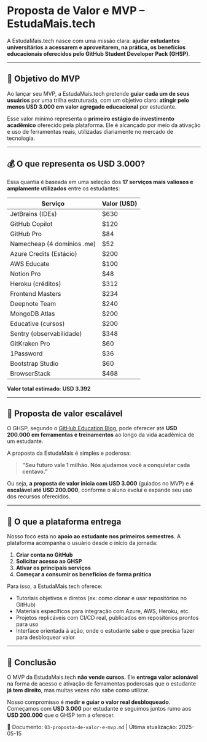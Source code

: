 # Proposta de Valor e MVP – EstudaMais.tech

A EstudaMais.tech nasce com uma missão clara: **ajudar estudantes universitários a acessarem e aproveitarem, na prática, os benefícios educacionais oferecidos pelo GitHub Student Developer Pack (GHSP)**.

---

## 🎯 Objetivo do MVP

Ao lançar seu MVP, a EstudaMais.tech pretende **guiar cada um de seus usuários** por uma trilha estruturada, com um objetivo claro: **atingir pelo menos USD 3.000 em valor agregado educacional** por estudante.  

Esse valor mínimo representa o **primeiro estágio do investimento acadêmico** oferecido pela plataforma. Ele é alcançado por meio da ativação e uso de ferramentas reais, utilizadas diariamente no mercado de tecnologia.

---

## 💰 O que representa os USD 3.000?

Essa quantia é baseada em uma seleção dos **17 serviços mais valiosos e amplamente utilizados** entre os estudantes:

| Serviço               | Valor (USD) |
|-----------------------|-------------|
| JetBrains (IDEs)      | $630        |
| GitHub Copilot        | $120        |
| GitHub Pro            | $84         |
| Namecheap (4 domínios .me) | $52    |
| Azure Credits (Estácio) | $200      |
| AWS Educate           | $100        |
| Notion Pro            | $48         |
| Heroku (créditos)     | $312        |
| Frontend Masters      | $234        |
| Deepnote Team         | $240        |
| MongoDB Atlas         | $200        |
| Educative (cursos)    | $200        |
| Sentry (observabilidade) | $348     |
| GitKraken Pro         | $60         |
| 1Password             | $36         |
| Bootstrap Studio      | $60         |
| BrowserStack          | $468        |

**Valor total estimado**: **USD 3.392**

---

## 🚀 Proposta de valor escalável

O GHSP, segundo o [GitHub Education Blog](https://github.blog/2022-09-21-students-save-over-200k-with-github-global-campus/), pode oferecer até **USD 200.000 em ferramentas e treinamentos** ao longo da vida acadêmica de um estudante.

A proposta da EstudaMais é simples e poderosa:
> **"Seu futuro vale 1 milhão. Nós ajudamos você a conquistar cada centavo."**

Ou seja, **a proposta de valor inicia com USD 3.000** (guiados no MVP) e **é escalável até USD 200.000**, conforme o aluno evolui e expande seu uso dos recursos oferecidos.

---

## 🧭 O que a plataforma entrega

Nosso foco está no **apoio ao estudante nos primeiros semestres**. A plataforma acompanha o usuário desde o início da jornada:

1. **Criar conta no GitHub**
2. **Solicitar acesso ao GHSP**
3. **Ativar os principais serviços**
4. **Começar a consumir os benefícios de forma prática**

Para isso, a EstudaMais.tech oferece:

- Tutoriais objetivos e diretos (ex: como clonar e usar repositórios no GitHub)
- Materiais específicos para integração com Azure, AWS, Heroku, etc.
- Projetos replicáveis com CI/CD real, publicados em repositórios prontos para uso
- Interface orientada à ação, onde o estudante sabe o que precisa fazer para desbloquear valor

---

## 🧱 Conclusão

O MVP da EstudaMais.tech **não vende cursos.** Ele **entrega valor acionável** na forma de acesso e ativação de ferramentas poderosas que o estudante **já tem direito**, mas muitas vezes não sabe como utilizar.

Nosso compromisso é **medir e guiar o valor real desbloqueado**. Começamos com **USD 3.000** por estudante e seguimos juntos rumo aos **USD 200.000** que o GHSP tem a oferecer.

📂 Documento: `03-proposta-de-valor-e-mvp.md` | Última atualização: 2025-05-15
